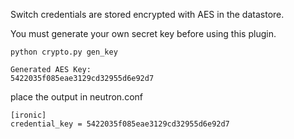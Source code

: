 Switch credentials are stored encrypted with AES in the datastore.

You must generate your own secret key before using this plugin.

```
python crypto.py gen_key

Generated AES Key:
5422035f085eae3129cd32955d6e92d7
```

place the output in neutron.conf

```
[ironic]
credential_key = 5422035f085eae3129cd32955d6e92d7
```
